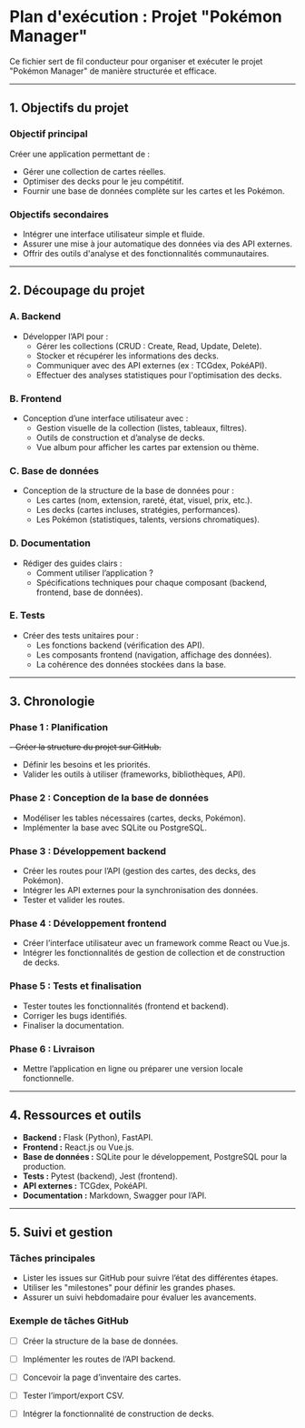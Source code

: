 # Plan d'exécution : Projet "Pokémon Manager"

Ce fichier sert de fil conducteur pour organiser et exécuter le projet "Pokémon Manager" de manière structurée et efficace.

---

## 1. Objectifs du projet

### Objectif principal
Créer une application permettant de :
- Gérer une collection de cartes réelles.
- Optimiser des decks pour le jeu compétitif.
- Fournir une base de données complète sur les cartes et les Pokémon.

### Objectifs secondaires
- Intégrer une interface utilisateur simple et fluide.
- Assurer une mise à jour automatique des données via des API externes.
- Offrir des outils d'analyse et des fonctionnalités communautaires.

---

## 2. Découpage du projet

### A. Backend
- Développer l’API pour :
  - Gérer les collections (CRUD : Create, Read, Update, Delete).
  - Stocker et récupérer les informations des decks.
  - Communiquer avec des API externes (ex : TCGdex, PokéAPI).
  - Effectuer des analyses statistiques pour l'optimisation des decks.

### B. Frontend
- Conception d’une interface utilisateur avec :
  - Gestion visuelle de la collection (listes, tableaux, filtres).
  - Outils de construction et d’analyse de decks.
  - Vue album pour afficher les cartes par extension ou thème.

### C. Base de données
- Conception de la structure de la base de données pour :
  - Les cartes (nom, extension, rareté, état, visuel, prix, etc.).
  - Les decks (cartes incluses, stratégies, performances).
  - Les Pokémon (statistiques, talents, versions chromatiques).

### D. Documentation
- Rédiger des guides clairs :
  - Comment utiliser l’application ?
  - Spécifications techniques pour chaque composant (backend, frontend, base de données).

### E. Tests
- Créer des tests unitaires pour :
  - Les fonctions backend (vérification des API).
  - Les composants frontend (navigation, affichage des données).
  - La cohérence des données stockées dans la base.

---

## 3. Chronologie

### Phase 1 : Planification
~~- Créer la structure du projet sur GitHub.~~
- Définir les besoins et les priorités.
- Valider les outils à utiliser (frameworks, bibliothèques, API).

### Phase 2 : Conception de la base de données
- Modéliser les tables nécessaires (cartes, decks, Pokémon).
- Implémenter la base avec SQLite ou PostgreSQL.

### Phase 3 : Développement backend
- Créer les routes pour l’API (gestion des cartes, des decks, des Pokémon).
- Intégrer les API externes pour la synchronisation des données.
- Tester et valider les routes.

### Phase 4 : Développement frontend
- Créer l’interface utilisateur avec un framework comme React ou Vue.js.
- Intégrer les fonctionnalités de gestion de collection et de construction de decks.

### Phase 5 : Tests et finalisation
- Tester toutes les fonctionnalités (frontend et backend).
- Corriger les bugs identifiés.
- Finaliser la documentation.

### Phase 6 : Livraison
- Mettre l’application en ligne ou préparer une version locale fonctionnelle.

---

## 4. Ressources et outils

- **Backend :** Flask (Python), FastAPI.
- **Frontend :** React.js ou Vue.js.
- **Base de données :** SQLite pour le développement, PostgreSQL pour la production.
- **Tests :** Pytest (backend), Jest (frontend).
- **API externes :** TCGdex, PokéAPI.
- **Documentation :** Markdown, Swagger pour l’API.

---

## 5. Suivi et gestion

### Tâches principales
- Lister les issues sur GitHub pour suivre l’état des différentes étapes.
- Utiliser les "milestones" pour définir les grandes phases.
- Assurer un suivi hebdomadaire pour évaluer les avancements.

### Exemple de tâches GitHub
- [ ] Créer la structure de la base de données.
- [ ] Implémenter les routes de l’API backend.
- [ ] Concevoir la page d’inventaire des cartes.
- [ ] Tester l’import/export CSV.
- [ ] Intégrer la fonctionnalité de construction de decks.

